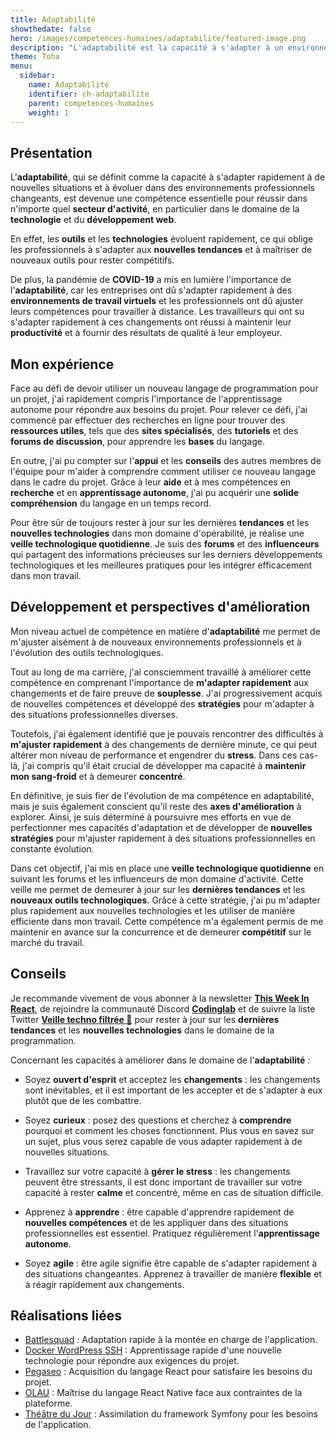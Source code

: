 ```yaml
---
title: Adaptabilité
showthedate: false
hero: /images/competences-humaines/adaptabilite/featured-image.png
description: "L'adaptabilité est la capacité à s'adapter à un environnement changeant. Elle est un facteur clé de réussite dans la vie professionnelle et personnelle."
theme: Toha
menu:
  sidebar:
    name: Adaptabilité
    identifier: ch-adaptabilite
    parent: competences-humaines
    weight: 1
---
```


## Présentation

L'**adaptabilité**, qui se définit comme la capacité à s'adapter rapidement à de nouvelles situations et à évoluer dans des environnements professionnels changeants, est devenue une compétence essentielle pour réussir dans n'importe quel **secteur d'activité**, en particulier dans le domaine de la **technologie** et du **développement web**.

En effet, les **outils** et les **technologies** évoluent rapidement, ce qui oblige les professionnels à s'adapter aux **nouvelles tendances** et à maîtriser de nouveaux outils pour rester compétitifs.

De plus, la pandémie de **COVID-19** a mis en lumière l'importance de l'**adaptabilité**, car les entreprises ont dû s'adapter rapidement à des **environnements de travail virtuels** et les professionnels ont dû ajuster leurs compétences pour travailler à distance. Les travailleurs qui ont su s'adapter rapidement à ces changements ont réussi à maintenir leur **productivité** et à fournir des résultats de qualité à leur employeur.

## Mon expérience

Face au défi de devoir utiliser un nouveau langage de programmation pour un projet, j'ai rapidement compris l'importance de l'apprentissage autonome pour répondre aux besoins du projet. Pour relever ce défi, j'ai commencé par effectuer des recherches en ligne pour trouver des **ressources utiles**, tels que des **sites spécialisés**, des **tutoriels** et des **forums de discussion**, pour apprendre les **bases** du langage.

En outre, j'ai pu compter sur l'**appui** et les **conseils** des autres membres de l'équipe pour m'aider à comprendre comment utiliser ce nouveau langage dans le cadre du projet. Grâce à leur **aide** et à mes compétences en **recherche** et en **apprentissage autonome**, j'ai pu acquérir une **solide compréhension** du langage en un temps record.

Pour être sûr de toujours rester à jour sur les dernières **tendances** et les **nouvelles technologies** dans mon domaine d'opérabilité, je réalise une **veille technologique quotidienne**. Je suis des **forums** et des **influenceurs** qui partagent des informations précieuses sur les derniers développements technologiques et les meilleures pratiques pour les intégrer efficacement dans mon travail.

## Développement et perspectives d'amélioration

Mon niveau actuel de compétence en matière d'**adaptabilité** me permet de m'ajuster aisément à de nouveaux environnements professionnels et à l'évolution des outils technologiques.

Tout au long de ma carrière, j'ai consciemment travaillé à améliorer cette compétence en comprenant l'importance de **m'adapter rapidement** aux changements et de faire preuve de **souplesse**. J'ai progressivement acquis de nouvelles compétences et développé des **stratégies** pour m'adapter à des situations professionnelles diverses.

Toutefois, j'ai également identifié que je pouvais rencontrer des difficultés à **m'ajuster rapidement** à des changements de dernière minute, ce qui peut altérer mon niveau de performance et engendrer du **stress**. Dans ces cas-là, j'ai compris qu'il était crucial de développer ma capacité à **maintenir mon sang-froid** et à demeurer **concentré**.

En définitive, je suis fier de l'évolution de ma compétence en adaptabilité, mais je suis également conscient qu'il reste des **axes d'amélioration** à explorer. Ainsi, je suis déterminé à poursuivre mes efforts en vue de perfectionner mes capacités d'adaptation et de développer de **nouvelles stratégies** pour m'ajuster rapidement à des situations professionnelles en constante évolution.

Dans cet objectif, j'ai mis en place une **veille technologique quotidienne** en suivant les forums et les influenceurs de mon domaine d'activité. Cette veille me permet de demeurer à jour sur les **dernières tendances** et les **nouveaux outils technologiques**. Grâce à cette stratégie, j'ai pu m'adapter plus rapidement aux nouvelles technologies et les utiliser de manière efficiente dans mon travail. Cette compétence m'a également permis de me maintenir en avance sur la concurrence et de demeurer **compétitif** sur le marché du travail.

## Conseils

Je recommande vivement de vous abonner à la newsletter **[This Week In React](https://thisweekinreact.com/)**, de rejoindre la communauté Discord **[Codinglab](https://discord.gg/SAusderF5g)** et de suivre la liste Twitter **[Veille techno filtrée 🚀](https://twitter.com/i/lists/1545744880558919681)** pour rester à jour sur les **dernières tendances** et les **nouvelles technologies** dans le domaine de la programmation.

Concernant les capacités à améliorer dans le domaine de l'**adaptabilité** :

- Soyez **ouvert d'esprit** et acceptez les **changements** : les changements sont inévitables, et il est important de les accepter et de s'adapter à eux plutôt que de les combattre.
    
- Soyez **curieux** : posez des questions et cherchez à **comprendre** pourquoi et comment les choses fonctionnent. Plus vous en savez sur un sujet, plus vous serez capable de vous adapter rapidement à de nouvelles situations.
    
- Travaillez sur votre capacité à **gérer le stress** : les changements peuvent être stressants, il est donc important de travailler sur votre capacité à rester **calme** et concentré, même en cas de situation difficile.
    
- Apprenez à **apprendre** : être capable d'apprendre rapidement de **nouvelles compétences** et de les appliquer dans des situations professionnelles est essentiel. Pratiquez régulièrement l'**apprentissage autonome**.
    
- Soyez **agile** : être agile signifie être capable de s'adapter rapidement à des situations changeantes. Apprenez à travailler de manière **flexible** et à réagir rapidement aux changements.

## Réalisations liées

- [Battlesquad](/posts/realisations/battlesquad) : Adaptation rapide à la montée en charge de l'application.
- [Docker WordPress SSH](/posts/realisations/docker-wordpress-ssh) : Apprentissage rapide d'une nouvelle technologie pour répondre aux exigences du projet.
- [Pegaseo](/posts/realisations/pegaseo) : Acquisition du langage React pour satisfaire les besoins du projet.
- [OLAU](/posts/realisations/olau) : Maîtrise du langage React Native face aux contraintes de la plateforme.
- [Théâtre du Jour](/posts/realisations/theatre-du-jour) : Assimilation du framework Symfony pour les besoins de l'application.
